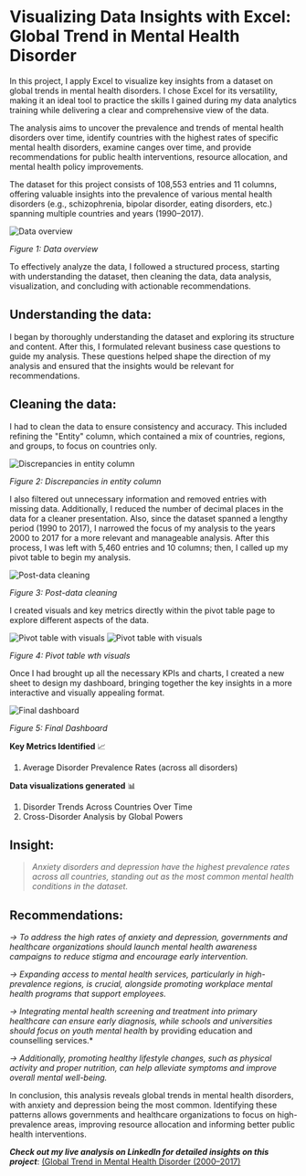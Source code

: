 
# Visualizing Data Insights with Excel: Global Trend in Mental Health Disorder

In this project, I apply Excel to visualize key insights from a dataset on global trends in mental health disorders. I chose Excel for its versatility, making it an ideal tool to practice the skills I gained during my data analytics training while delivering a clear and comprehensive view of the data.

The analysis aims to uncover the prevalence and trends of mental health disorders over time, identify countries with the highest rates of specific mental health disorders, examine canges over time, and provide recommendations for public health interventions, resource allocation, and mental health policy improvements.

The dataset for this project consists of 108,553 entries and 11 columns, offering valuable insights into the prevalence of various mental health disorders (e.g., schizophrenia, bipolar disorder, eating disorders, etc.) spanning multiple countries and years (1990–2017).


![Data overview](image.png)

*Figure 1: Data overview*


To effectively analyze the data, I followed a structured process, starting with understanding the dataset, then cleaning the data, data analysis, visualization, and concluding with actionable recommendations.

## Understanding the data:

I began by thoroughly understanding the dataset and exploring its structure and content. After this, I formulated relevant business case questions to guide my analysis. These questions helped shape the direction of my analysis and ensured that the insights would be relevant for recommendations.

## Cleaning the data:
I had to clean the data to ensure consistency and accuracy. This included refining the "Entity" column, which contained a mix of countries, regions, and groups, to focus on countries only.

![Discrepancies in entity column](image-1.png)

*Figure 2: Discrepancies in entity column*

I also filtered out unnecessary information and removed entries with missing data. Additionally, I reduced the number of decimal places in the data for a cleaner presentation. Also, since the dataset spanned a lengthy period (1990 to 2017), I narrowed the focus of my analysis to the years 2000 to 2017 for a more relevant and manageable analysis. After this process, I was left with 5,460 entries and 10 columns; then, I called up my pivot table to begin my analysis.

![Post-data cleaning](image-2.png)

*Figure 3: Post-data cleaning*

I created visuals and key metrics directly within the pivot table page to explore different aspects of the data.

![Pivot table with visuals](image-3.png)
![Pivot table with visuals](image-4.png)

*Figure 4: Pivot table wth visuals*

Once I had brought up all the necessary KPIs and charts, I created a new sheet to design my dashboard, bringing together the key insights in a more interactive and visually appealing format.

![Final dashboard](<Mental Health disorder Excel Dashboard-1.png>)

*Figure 5: Final Dashboard*


**Key Metrics Identified** 📈
1. Average Disorder Prevalence Rates (across all disorders)

**Data visualizations generated** 📊
1. Disorder Trends Across Countries Over Time 
2. Cross-Disorder Analysis by Global Powers

## Insight:

> *Anxiety disorders and depression have the highest prevalence rates across all countries, standing out as the most common mental health conditions in the dataset.*

## Recommendations:

*→ To address the high rates of anxiety and depression, governments and healthcare organizations should launch mental health awareness campaigns to reduce stigma and encourage early intervention.*

*→ Expanding access to mental health services, particularly in high-prevalence regions, is crucial, alongside promoting workplace mental health programs that support employees.*

*→ Integrating mental health screening and treatment into primary healthcare can ensure early diagnosis, while schools and universities should focus on youth mental health* by providing education and counselling services.*

*→ Additionally, promoting healthy lifestyle changes, such as physical activity and proper nutrition, can help alleviate symptoms and improve overall mental well-being.*


In conclusion, this analysis reveals global trends in mental health disorders, with anxiety and depression being the most common. Identifying these patterns allows governments and healthcare organizations to focus on high-prevalence areas, improving resource allocation and informing better public health interventions.


***Check out my live analysis on LinkedIn for detailed insights on this project***: [(Global Trend in Mental Health Disorder (2000–2017)](https://www.linkedin.com/posts/kristin-adeoti-profile_dataanalytics-powerbi-datavisualization-activity-7250622458611859456-DAK5?utm_source=share&utm_medium=member_desktop)
